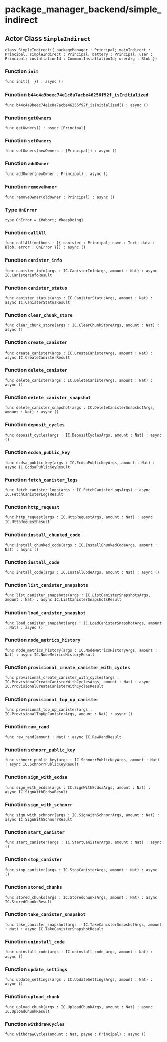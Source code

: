 # package_manager_backend/simple_indirect

## Actor Class `SimpleIndirect`

``` motoko no-repl
class SimpleIndirect({ packageManager : Principal; mainIndirect : Principal; simpleIndirect : Principal; battery : Principal; user : Principal; installationId : Common.InstallationId; userArg : Blob })
```


### Function `init`
``` motoko no-repl
func init({  }) : async ()
```



### Function `b44c4a9beec74e1c8a7acbe46256f92f_isInitialized`
``` motoko no-repl
func b44c4a9beec74e1c8a7acbe46256f92f_isInitialized() : async ()
```



### Function `getOwners`
``` motoko no-repl
func getOwners() : async [Principal]
```



### Function `setOwners`
``` motoko no-repl
func setOwners(newOwners : [Principal]) : async ()
```



### Function `addOwner`
``` motoko no-repl
func addOwner(newOwner : Principal) : async ()
```



### Function `removeOwner`
``` motoko no-repl
func removeOwner(oldOwner : Principal) : async ()
```



### Type `OnError`
``` motoko no-repl
type OnError = {#abort; #keepDoing}
```



### Function `callAll`
``` motoko no-repl
func callAll(methods : [{ canister : Principal; name : Text; data : Blob; error : OnError }]) : async ()
```



### Function `canister_info`
``` motoko no-repl
func canister_info(args : IC.CanisterInfoArgs, amount : Nat) : async IC.CanisterInfoResult
```



### Function `canister_status`
``` motoko no-repl
func canister_status(args : IC.CanisterStatusArgs, amount : Nat) : async IC.CanisterStatusResult
```



### Function `clear_chunk_store`
``` motoko no-repl
func clear_chunk_store(args : IC.ClearChunkStoreArgs, amount : Nat) : async ()
```



### Function `create_canister`
``` motoko no-repl
func create_canister(args : IC.CreateCanisterArgs, amount : Nat) : async IC.CreateCanisterResult
```



### Function `delete_canister`
``` motoko no-repl
func delete_canister(args : IC.DeleteCanisterArgs, amount : Nat) : async ()
```



### Function `delete_canister_snapshot`
``` motoko no-repl
func delete_canister_snapshot(args : IC.DeleteCanisterSnapshotArgs, amount : Nat) : async ()
```



### Function `deposit_cycles`
``` motoko no-repl
func deposit_cycles(args : IC.DepositCyclesArgs, amount : Nat) : async ()
```



### Function `ecdsa_public_key`
``` motoko no-repl
func ecdsa_public_key(args : IC.EcdsaPublicKeyArgs, amount : Nat) : async IC.EcdsaPublicKeyResult
```



### Function `fetch_canister_logs`
``` motoko no-repl
func fetch_canister_logs(args : IC.FetchCanisterLogsArgs) : async IC.FetchCanisterLogsResult
```



### Function `http_request`
``` motoko no-repl
func http_request(args : IC.HttpRequestArgs, amount : Nat) : async IC.HttpRequestResult
```



### Function `install_chunked_code`
``` motoko no-repl
func install_chunked_code(args : IC.InstallChunkedCodeArgs, amount : Nat) : async ()
```



### Function `install_code`
``` motoko no-repl
func install_code(args : IC.InstallCodeArgs, amount : Nat) : async ()
```



### Function `list_canister_snapshots`
``` motoko no-repl
func list_canister_snapshots(args : IC.ListCanisterSnapshotsArgs, amount : Nat) : async IC.ListCanisterSnapshotsResult
```



### Function `load_canister_snapshot`
``` motoko no-repl
func load_canister_snapshot(args : IC.LoadCanisterSnapshotArgs, amount : Nat) : async ()
```



### Function `node_metrics_history`
``` motoko no-repl
func node_metrics_history(args : IC.NodeMetricsHistoryArgs, amount : Nat) : async IC.NodeMetricsHistoryResult
```



### Function `provisional_create_canister_with_cycles`
``` motoko no-repl
func provisional_create_canister_with_cycles(args : IC.ProvisionalCreateCanisterWithCyclesArgs, amount : Nat) : async IC.ProvisionalCreateCanisterWithCyclesResult
```



### Function `provisional_top_up_canister`
``` motoko no-repl
func provisional_top_up_canister(args : IC.ProvisionalTopUpCanisterArgs, amount : Nat) : async ()
```



### Function `raw_rand`
``` motoko no-repl
func raw_rand(amount : Nat) : async IC.RawRandResult
```



### Function `schnorr_public_key`
``` motoko no-repl
func schnorr_public_key(args : IC.SchnorrPublicKeyArgs, amount : Nat) : async IC.SchnorrPublicKeyResult
```



### Function `sign_with_ecdsa`
``` motoko no-repl
func sign_with_ecdsa(args : IC.SignWithEcdsaArgs, amount : Nat) : async IC.SignWithEcdsaResult
```



### Function `sign_with_schnorr`
``` motoko no-repl
func sign_with_schnorr(args : IC.SignWithSchnorrArgs, amount : Nat) : async IC.SignWithSchnorrResult
```



### Function `start_canister`
``` motoko no-repl
func start_canister(args : IC.StartCanisterArgs, amount : Nat) : async ()
```



### Function `stop_canister`
``` motoko no-repl
func stop_canister(args : IC.StopCanisterArgs, amount : Nat) : async ()
```



### Function `stored_chunks`
``` motoko no-repl
func stored_chunks(args : IC.StoredChunksArgs, amount : Nat) : async IC.StoredChunksResult
```



### Function `take_canister_snapshot`
``` motoko no-repl
func take_canister_snapshot(args : IC.TakeCanisterSnapshotArgs, amount : Nat) : async IC.TakeCanisterSnapshotResult
```



### Function `uninstall_code`
``` motoko no-repl
func uninstall_code(args : IC.uninstall_code_args, amount : Nat) : async ()
```



### Function `update_settings`
``` motoko no-repl
func update_settings(args : IC.UpdateSettingsArgs, amount : Nat) : async ()
```



### Function `upload_chunk`
``` motoko no-repl
func upload_chunk(args : IC.UploadChunkArgs, amount : Nat) : async IC.UploadChunkResult
```



### Function `withdrawCycles`
``` motoko no-repl
func withdrawCycles(amount : Nat, payee : Principal) : async ()
```

